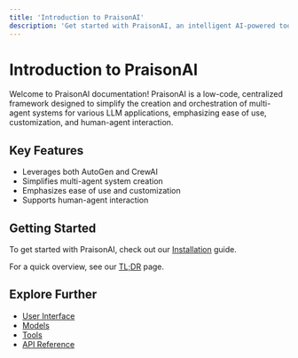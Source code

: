 ```yaml
---
title: 'Introduction to PraisonAI'
description: 'Get started with PraisonAI, an intelligent AI-powered tool'
---
```


# Introduction to PraisonAI

Welcome to PraisonAI documentation! PraisonAI is a low-code, centralized framework designed to simplify the creation and orchestration of multi-agent systems for various LLM applications, emphasizing ease of use, customization, and human-agent interaction.

## Key Features

- Leverages both AutoGen and CrewAI
- Simplifies multi-agent system creation
- Emphasizes ease of use and customization
- Supports human-agent interaction

## Getting Started

To get started with PraisonAI, check out our [Installation](./installation) guide.

For a quick overview, see our [TL;DR](./tldr) page.

## Explore Further

- [User Interface](./ui/ui)
- [Models](./models)
- [Tools](./tools)
- [API Reference](./api-reference)
